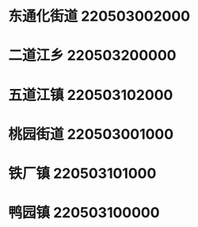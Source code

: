 # 东通化街道 220503002000
# 二道江乡 220503200000
# 五道江镇 220503102000
# 桃园街道 220503001000
# 铁厂镇 220503101000
# 鸭园镇 220503100000
